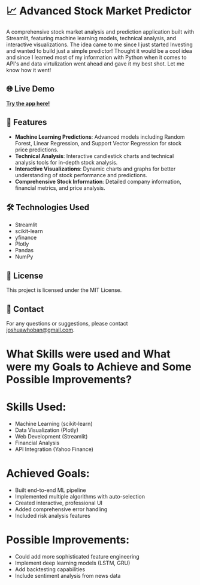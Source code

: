 # 📈 Advanced Stock Market Predictor

A comprehensive stock market analysis and prediction application built with Streamlit, featuring machine learning models, technical analysis, and interactive visualizations. The idea came to me since I just started Investing and wanted to build just a simple predictor!
Thought it would be a cool idea and since I learned most of my information with Python when it comes to API's and data virtulization went ahead and gave it my best shot. Let me know how it went! 

## 🌐 Live Demo
**[Try the app here!](https://mrhoban-advanced-stock-predictor-advanced-stock-app-j7i3og.streamlit.app/)**

## 🚀 Features
- **Machine Learning Predictions**: Advanced models including Random Forest, Linear Regression, and Support Vector Regression for stock price predictions.
- **Technical Analysis**: Interactive candlestick charts and technical analysis tools for in-depth stock analysis.
- **Interactive Visualizations**: Dynamic charts and graphs for better understanding of stock performance and predictions.
- **Comprehensive Stock Information**: Detailed company information, financial metrics, and price analysis.

## 🛠️ Technologies Used
- Streamlit
- scikit-learn
- yfinance
- Plotly
- Pandas
- NumPy

## 📝 License
This project is licensed under the MIT License.

## 📧 Contact
For any questions or suggestions, please contact [joshuawhoban@gmail.com](mailto:joshuawhoban@gmail.com).

# What Skills were used and What were my Goals to Achieve and Some Possible Improvements?

# Skills Used:
- Machine Learning (scikit-learn)
- Data Visualization (Plotly)
- Web Development (Streamlit)
- Financial Analysis
- API Integration (Yahoo Finance)

# Achieved Goals:
- Built end-to-end ML pipeline
- Implemented multiple algorithms with auto-selection
- Created interactive, professional UI
- Added comprehensive error handling
- Included risk analysis features

# Possible Improvements:
- Could add more sophisticated feature engineering
- Implement deep learning models (LSTM, GRU)
- Add backtesting capabilities
- Include sentiment analysis from news data
